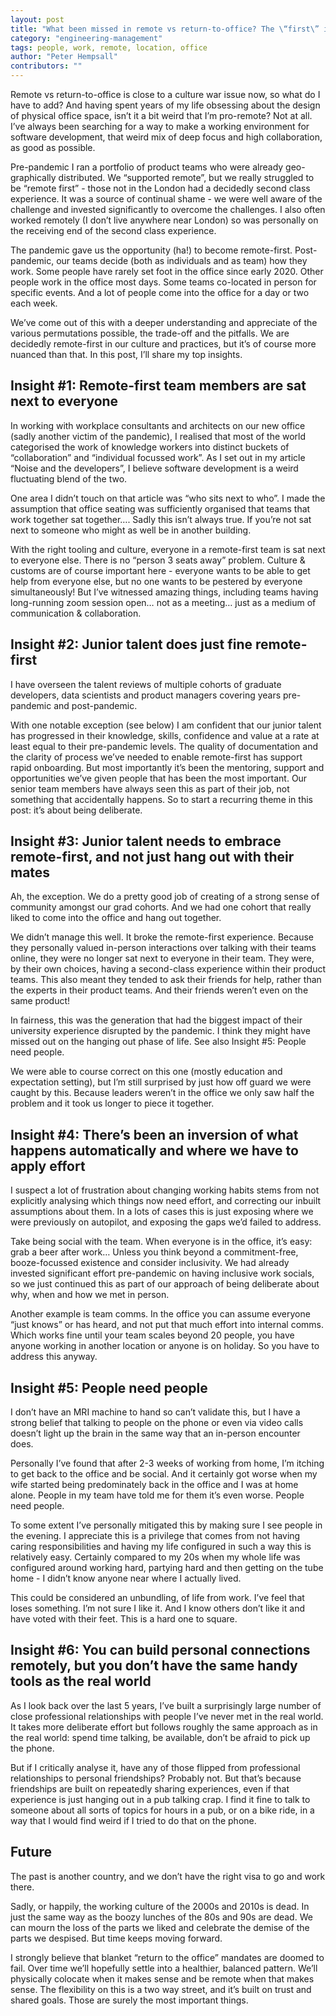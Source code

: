 ```yaml
---
layout: post
title: "What been missed in remote vs return-to-office? The \“first\” in remote-first"
category: "engineering-management"
tags: people, work, remote, location, office
author: "Peter Hempsall"
contributors: ""
---
```


Remote vs return-to-office is close to a culture war issue now, so what do I have to add? And having spent years of my life obsessing about the design of physical office space, isn’t it a bit weird that I’m pro-remote? Not at all. I’ve always been searching for a way to make a working environment for software development, that weird mix of deep focus and high collaboration, as good as possible. 

Pre-pandemic I ran a portfolio of product teams who were already geo-graphically distributed. We “supported remote”, but we really struggled to be “remote first” - those not in the London had a decidedly second class experience. It was a source of continual shame - we were well aware of the challenge and invested significantly to overcome the challenges. I also often worked remotely (I don’t live anywhere near London) so was personally on the receiving end of the second class experience.

The pandemic gave us the opportunity (ha!) to become remote-first. Post-pandemic, our teams decide (both as individuals and as team) how they work. Some people have rarely set foot in the office since early 2020. Other people work in the office most days. Some teams co-located in person for specific events. And a lot of people come into the office for a day or two each week. 

We’ve come out of this with a deeper understanding and appreciate of the various permutations possible, the trade-off and the pitfalls. We are decidedly remote-first in our culture and practices, but it’s of course more nuanced than that. In this post, I’ll share my top insights.


## Insight #1: Remote-first team members are sat next to everyone

In working with workplace consultants and architects on our new office (sadly another victim of the pandemic), I realised that most of the world categorised the work of knowledge workers into distinct buckets of “collaboration” and “individual focussed work”. As I set out in my article “Noise and the developers”, I believe software development is a weird fluctuating blend of the two.

One area I didn’t touch on that article was “who sits next to who”. I made the assumption that office seating was sufficiently organised that teams that work together sat together…. Sadly this isn’t always true. If you’re not sat next to someone who might as well be in another building. 

With the right tooling and culture, everyone in a remote-first team is sat next to everyone else. There is no “person 3 seats away” problem.
Culture & customs are of course important here - everyone wants to be able to get help from everyone else, but no one wants to be pestered by everyone simultaneously! But I’ve witnessed amazing things, including teams having long-running zoom session open… not as a meeting… just as a medium of communication & collaboration. 


## Insight #2: Junior talent does just fine remote-first

I have overseen the talent reviews of multiple cohorts of graduate developers, data scientists and product managers covering years pre-pandemic and post-pandemic. 

With one notable exception (see below) I am confident that our junior talent has progressed in their knowledge, skills, confidence and value at a rate at least equal to their pre-pandemic levels. The quality of documentation and the clarity of process we’ve needed to enable remote-first has support rapid onboarding. But most importantly it’s been the mentoring, support and opportunities we’ve given people that has been the most important. Our senior team members have always seen this as part of their job, not something that accidentally happens. So to start a recurring theme in this post: it’s about being deliberate.


## Insight #3: Junior talent needs to embrace remote-first, and not just hang out with their mates

Ah, the exception. We do a pretty good job of creating of a strong sense of community amongst our grad cohorts. And we had one cohort that really liked to come into the office and hang out together. 

We didn’t manage this well. It broke the remote-first experience. Because they personally valued in-person interactions over talking with their teams online, they were no longer sat next to everyone in their team. They were, by their own choices, having a second-class experience within their product teams. This also meant they tended to ask their friends for help, rather than the experts in their product teams. And their friends weren’t even on the same product!

In fairness, this was the generation that had the biggest impact of their university experience disrupted by the pandemic. I think they might have missed out on the hanging out phase of life. See also Insight #5: People need people.

We were able to course correct on this one (mostly education and expectation setting), but I’m still surprised by just how off guard we were caught by this. Because leaders weren’t in the office we only saw half the problem and it took us longer to piece it together.


## Insight #4: There’s been an inversion of what happens automatically and where we have to apply effort

I suspect a lot of frustration about changing working habits stems from not explicitly analysing which things now need effort, and correcting our inbuilt assumptions about them. In a lots of cases this is just exposing where we were previously on autopilot, and exposing the gaps we’d failed to address.

Take being social with the team. When everyone is in the office, it’s easy: grab a beer after work… Unless you think beyond a commitment-free, booze-focussed existence and consider inclusivity. We had already invested significant effort pre-pandemic on having inclusive work socials, so we just continued this as part of our approach of being deliberate about why, when and how we met in person.

Another example is team comms. In the office you can assume everyone “just knows” or has heard, and not put that much effort into internal comms. Which works fine until your team scales beyond 20 people, you have anyone working in another location or anyone is on holiday. So you have to address this anyway.


## Insight #5: People need people

I don’t have an MRI machine to hand so can’t validate this, but I have a strong belief that talking to people on the phone or even via video calls doesn’t light up the brain in the same way that an in-person encounter does. 

Personally I’ve found that after 2-3 weeks of working from home, I’m itching to get back to the office and be social. And it certainly got worse when my wife started being predominately back in the office and I was at home alone. People in my team have told me for them it’s even worse. People need people.

To some extent I’ve personally mitigated this by making sure I see people in the evening. I appreciate this is a privilege that comes from not having caring responsibilities and having my life configured in such a way this is relatively easy. Certainly compared to my 20s when my whole life was configured around working hard, partying hard and then getting on the tube home - I didn’t know anyone near where I actually lived.

This could be considered an unbundling, of life from work. I’ve feel that loses something. I’m not sure I like it. And I know others don’t like it and have voted with their feet. This is a hard one to square. 


## Insight #6: You can build personal connections remotely, but you don’t have the same handy tools as the real world

As I look back over the last 5 years, I’ve built a surprisingly large number of close professional relationships with people I’ve never met in the real world. It takes more deliberate effort but follows roughly the same approach as in the real world: spend time talking, be available, don’t be afraid to pick up the phone.

But if I critically analyse it, have any of those flipped from professional relationships to personal friendships? Probably not. But that’s because friendships are built on repeatedly sharing experiences, even if that experience is just hanging out in a pub talking crap. I find it fine to talk to someone about all sorts of topics for hours in a pub, or on a bike ride, in a way that I would find weird if I tried to do that on the phone.



## Future
The past is another country, and we don’t have the right visa to go and work there.

Sadly, or happily, the working culture of the 2000s and 2010s is dead. In just the same way as the boozy lunches of the 80s and 90s are dead. We can mourn the loss of the parts we liked and celebrate the demise of the parts we despised. But time keeps moving forward.

I strongly believe that blanket “return to the office” mandates are doomed to fail. Over time we’ll hopefully settle into a healthier, balanced pattern. We’ll physically colocate when it makes sense and be remote when that makes sense. The flexibility on this is a two way street, and it’s built on trust and shared goals. Those are surely the most important things.
